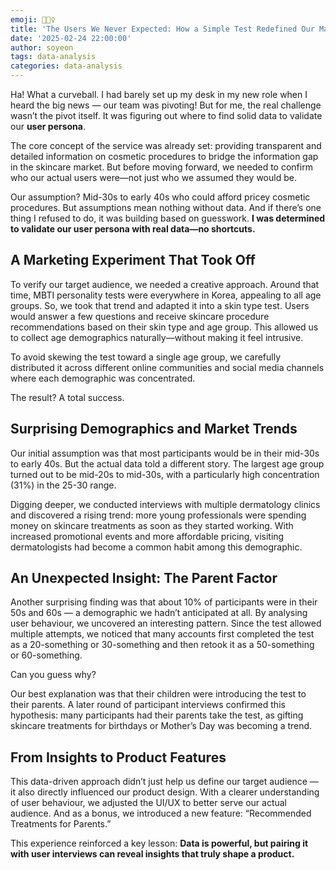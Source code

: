 ```yaml
---
emoji: 🙋🏻‍♀️
title: 'The Users We Never Expected: How a Simple Test Redefined Our Market'
date: '2025-02-24 22:00:00'
author: soyeon
tags: data-analysis
categories: data-analysis
---
```


Ha! What a curveball. I had barely set up my desk in my new role when I heard the big news — our team was pivoting! But for me, the real challenge wasn’t the pivot itself. It was figuring out where to find solid data to validate our **user persona**.<br/>

The core concept of the service was already set: providing transparent and detailed information on cosmetic procedures to bridge the information gap in the skincare market. But before moving forward, we needed to confirm who our actual users were—not just who we assumed they would be.<br/>

Our assumption? Mid-30s to early 40s who could afford pricey cosmetic procedures. But assumptions mean nothing without data. And if there’s one thing I refused to do, it was building based on guesswork. **I was determined to validate our user persona with real data—no shortcuts.**<br/>

## **A Marketing Experiment That Took Off**

To verify our target audience, we needed a creative approach. Around that time, MBTI personality tests were everywhere in Korea, appealing to all age groups. So, we took that trend and adapted it into a skin type test. Users would answer a few questions and receive skincare procedure recommendations based on their skin type and age group. This allowed us to collect age demographics naturally—without making it feel intrusive.<br/>

To avoid skewing the test toward a single age group, we carefully distributed it across different online communities and social media channels where each demographic was concentrated.<br/>

The result? A total success.<br/>

## **Surprising Demographics and Market Trends**

Our initial assumption was that most participants would be in their mid-30s to early 40s. But the actual data told a different story. The largest age group turned out to be mid-20s to mid-30s, with a particularly high concentration (31%) in the 25-30 range.<br/>

Digging deeper, we conducted interviews with multiple dermatology clinics and discovered a rising trend: more young professionals were spending money on skincare treatments as soon as they started working. With increased promotional events and more affordable pricing, visiting dermatologists had become a common habit among this demographic.<br/>

## **An Unexpected Insight: The Parent Factor**

Another surprising finding was that about 10% of participants were in their 50s and 60s — a demographic we hadn’t anticipated at all. By analysing user behaviour, we uncovered an interesting pattern. Since the test allowed multiple attempts, we noticed that many accounts first completed the test as a 20-something or 30-something and then retook it as a 50-something or 60-something.<br/>

Can you guess why?<br/>

Our best explanation was that their children were introducing the test to their parents. A later round of participant interviews confirmed this hypothesis: many participants had their parents take the test, as gifting skincare treatments for birthdays or Mother’s Day was becoming a trend.<br/>

## **From Insights to Product Features**

This data-driven approach didn’t just help us define our target audience — it also directly influenced our product design. With a clearer understanding of user behaviour, we adjusted the UI/UX to better serve our actual audience. And as a bonus, we introduced a new feature: “Recommended Treatments for Parents.”<br/>

This experience reinforced a key lesson: **Data is powerful, but pairing it with user interviews can reveal insights that truly shape a product.**
